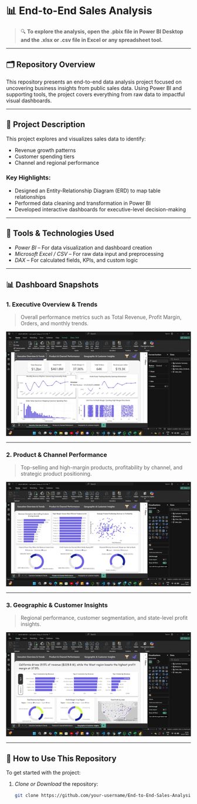 # 📊 End-to-End Sales Analysis

> 🔍 **To explore the analysis, open the .pbix file in Power BI Desktop and the .xlsx or .csv file in Excel or any spreadsheet tool.**

---

## 🗂 Repository Overview

This repository presents an end-to-end data analysis project focused on uncovering business insights from public sales data. Using Power BI and supporting tools, the project covers everything from raw data to impactful visual dashboards.

---

## 📌 Project Description

This project explores and visualizes sales data to identify:
- Revenue growth patterns
- Customer spending tiers
- Channel and regional performance

### Key Highlights:
- Designed an Entity-Relationship Diagram (ERD) to map table relationships
- Performed data cleaning and transformation in Power BI
- Developed interactive dashboards for executive-level decision-making

---

## 🧰 Tools & Technologies Used

- *Power BI* – For data visualization and dashboard creation  
- *Microsoft Excel / CSV* – For raw data input and preprocessing  
- *DAX* – For calculated fields, KPIs, and custom logic  

---

## 📊 Dashboard Snapshots

### 1. Executive Overview & Trends
> Overall performance metrics such as Total Revenue, Profit Margin, Orders, and monthly trends.

![Executive Overview](./assets/Executive_Overview.jpg)

---

### 2. Product & Channel Performance
> Top-selling and high-margin products, profitability by channel, and strategic product positioning.

![Product Channel Performance](./assets/Product_Channel_Performance.jpg)

---

### 3. Geographic & Customer Insights
> Regional performance, customer segmentation, and state-level profit insights.

![Geographic Insights](./assets/Geographic_Customer_Insights.jpg)

---

## 🚀 How to Use This Repository

To get started with the project:

1. *Clone or Download* the repository:
   ```bash
   git clone https://github.com/your-username/End-to-End-Sales-Analysis.git

